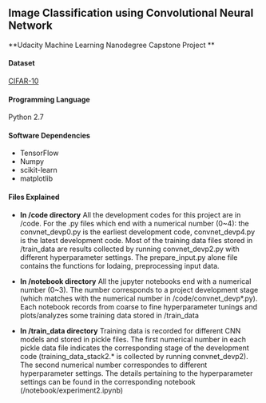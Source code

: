 ## Image Classification using Convolutional Neural Network 
**Udacity Machine Learning Nanodegree Capstone Project **

#### Dataset
[CIFAR-10](http://www.cs.utoronto.ca/~kriz/cifar.html)

#### Programming Language
Python 2.7

#### Software Dependencies
- TensorFlow
- Numpy
- scikit-learn
- matplotlib

#### Files Explained
- **In /code directory**
All the development codes for this project are in /code. For the .py files which end with a numerical number (0~4): the convnet_devp0.py is the earliest development code, convnet_devp4.py is the latest development code. Most of the training data files stored in /train_data are results collected by running convnet_devp2.py with different hyperparameter settings. The prepare_input.py alone file contains the functions for lodaing, preprocessing input data. 

- **In /notebook directory**
All the jupyter notebooks end with a numerical number (0~3). The number corresponds to a project development stage (which matches with the numerical number in /code/convnet_devp*.py). Each notebook records from coarse to fine hyperparameter tunings and plots/analyzes some training data stored in /train_data

- **In /train_data directory**
Training data is recorded for different CNN models and stored in pickle files. The first numerical number in each pickle data file indicates the corresponding stage of the development code (training_data_stack2.* is collected by running convnet_devp2). The second numerical number correspondes to different hyperparameter settings. The details pertaining to the hyperparameter settings can be found in the corresponding notebook (/notebook/experiment2.ipynb)


